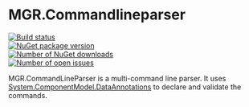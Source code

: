 MGR.Commandlineparser
=================
[![Build status](https://ci.appveyor.com/api/projects/status/lfp2jw7xle8vmpo3?svg=true)](https://ci.appveyor.com/project/mgrosperrin/commandlineparser)  
[![NuGet package version](http://img.shields.io/nuget/v/MGR.CommandLineParser.svg)](http://www.nuget.org/packages/MGR.CommandLineParser/)  
[![Number of NuGet downloads](http://img.shields.io/nuget/dt/MGR.CommandLineParser.svg)](http://www.nuget.org/stats/packages/MGR.CommandLineParser?groupby=Version)  
[![Number of open issues](http://img.shields.io/github/issues/mgrosperrin/commandlineparser.svg)](https://github.com/mgrosperrin/commandlineparser/issues)

MGR.CommandLineParser is a multi-command line parser. It uses [System.ComponentModel.DataAnnotations](http://msdn.microsoft.com/fr-fr/library/system.componentmodel.dataannotations.aspx) to declare and validate the commands.
